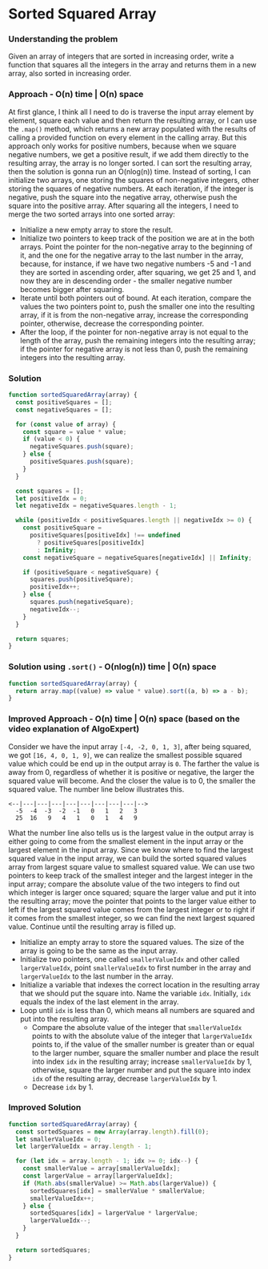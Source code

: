 # Sorted Squared Array

### Understanding the problem

Given an array of integers that are sorted in increasing order, write a function that squares all the integers in the array and returns them in a new array, also sorted in increasing order.

### Approach - O(n) time | O(n) space

At first glance, I think all I need to do is traverse the input array element by element, square each value and then return the resulting array, or I can use the `.map()` method, which returns a new array populated with the results of calling a provided function on every element in the calling array. But this approach only works for positive numbers, because when we square negative numbers, we get a positive result, if we add them directly to the resulting array, the array is no longer sorted. I can sort the resulting array, then the solution is gonna run an O(nlog(n)) time. Instead of sorting, I can initialize two arrays, one storing the squares of non-negative integers, other storing the squares of negative numbers. At each iteration, if the integer is negative, push the square into the negative array, otherwise push the square into the positive array. After squaring all the integers, I need to merge the two sorted arrays into one sorted array:

- Initialize a new empty array to store the result.
- Initialize two pointers to keep track of the position we are at in the both arrays. Point the pointer for the non-negative array to the beginning of it, and the one for the negative array to the last number in the array, because, for instance, if we have two negative numbers -5 and -1 and they are sorted in ascending order, after squaring, we get 25 and 1, and now they are in descending order - the smaller negative number becomes bigger after squaring.
- Iterate until both pointers out of bound. At each iteration, compare the values the two pointers point to, push the smaller one into the resulting array, if it is from the non-negative array, increase the corresponding pointer, otherwise, decrease the corresponding pointer.
- After the loop, if the pointer for non-negative array is not equal to the length of the array, push the remaining integers into the resulting array; if the pointer for negative array is not less than 0, push the remaining integers into the resulting array.

### Solution

```js
function sortedSquaredArray(array) {
  const positiveSquares = [];
  const negativeSquares = [];

  for (const value of array) {
    const square = value * value;
    if (value < 0) {
      negativeSquares.push(square);
    } else {
      positiveSquares.push(square);
    }
  }

  const squares = [];
  let positiveIdx = 0;
  let negativeIdx = negativeSquares.length - 1;

  while (positiveIdx < positiveSquares.length || negativeIdx >= 0) {
    const positiveSquare =
      positiveSquares[positiveIdx] !== undefined
        ? positiveSquares[positiveIdx]
        : Infinity;
    const negativeSquare = negativeSquares[negativeIdx] || Infinity;

    if (positiveSquare < negativeSquare) {
      squares.push(positiveSquare);
      positiveIdx++;
    } else {
      squares.push(negativeSquare);
      negativeIdx--;
    }
  }

  return squares;
}
```

### Solution using `.sort()` - O(nlog(n)) time | O(n) space

```js
function sortedSquaredArray(array) {
  return array.map((value) => value * value).sort((a, b) => a - b);
}
```

### Improved Approach - O(n) time | O(n) space (based on the video explanation of AlgoExpert)

Consider we have the input array `[-4, -2, 0, 1, 3]`, after being squared, we got `[16, 4, 0, 1, 9]`, we can realize the smallest possible squared value which could be end up in the output array is `0`. The farther the value is away from 0, regardless of whether it is positive or negative, the larger the squared value will become. And the closer the value is to 0, the smaller the squared value.
The number line below illustrates this.

```
<--|---|---|---|---|---|---|---|---|-->
  -5  -4  -3  -2  -1   0   1   2   3
  25  16   9   4   1   0   1   4   9
```

What the number line also tells us is the largest value in the output array is either going to come from the smallest element in the input array or the largest element in the input array.
Since we know where to find the largest squared value in the input array, we can build the sorted squared values array from largest square value to smallest squared value. We can use two pointers to keep track of the smallest integer and the largest integer in the input array; compare the absolute value of the two integers to find out which integer is larger once squared; square the larger value and put it into the resulting array; move the pointer that points to the larger value either to left if the largest squared value comes from the largest integer or to right if it comes from the smallest integer, so we can find the next largest squared value. Continue until the resulting array is filled up.

- Initialize an empty array to store the squared values. The size of the array is going to be the same as the input array.
- Initialize two pointers, one called `smallerValueIdx` and other called `largerValueIdx`, point `smallerValueIdx` to first number in the array and `largerValueIdx` to the last number in the array.
- Initialize a variable that indexes the correct location in the resulting array that we should put the square into. Name the variable `idx`. Initially, `idx` equals the index of the last element in the array.
- Loop until `idx` is less than 0, which means all numbers are squared and put into the resulting array.
  - Compare the absolute value of the integer that `smallerValueIdx` points to with the absolute value of the integer that `largerValueIdx` points to, if the value of the smaller number is greater than or equal to the larger number, square the smaller number and place the result into index `idx` in the resulting array; increase `smallerValueIdx` by 1, otherwise, square the larger number and put the square into index `idx` of the resulting array, decrease `largerValueIdx` by 1.
  - Decrease `idx` by 1.

### Improved Solution

```js
function sortedSquaredArray(array) {
  const sortedSquares = new Array(array.length).fill(0);
  let smallerValueIdx = 0;
  let largerValueIdx = array.length - 1;

  for (let idx = array.length - 1; idx >= 0; idx--) {
    const smallerValue = array[smallerValueIdx];
    const largerValue = array[largerValueIdx];
    if (Math.abs(smallerValue) >= Math.abs(largerValue)) {
      sortedSquares[idx] = smallerValue * smallerValue;
      smallerValueIdx++;
    } else {
      sortedSquares[idx] = largerValue * largerValue;
      largerValueIdx--;
    }
  }

  return sortedSquares;
}
```
